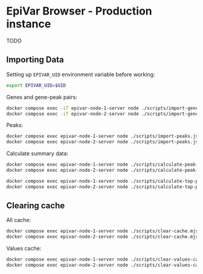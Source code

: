 # EpiVar Browser - Production instance

TODO

## Importing Data

Setting up `EPIVAR_UID` environment variable before working:

```bash
export EPIVAR_UID=$UID
```

Genes and gene-peak pairs:

```bash
docker compose exec -iT epivar-node-1-server node ./scripts/import-genes.mjs < /opt/epivar/input-files/flu-infection-gene-peaks.csv
docker compose exec -iT epivar-node-2-server node ./scripts/import-genes.mjs < TODO
```

Peaks:

```bash
docker compose exec epivar-node-1-server node ./scripts/import-peaks.js
docker compose exec epivar-node-2-server node ./scripts/import-peaks.js
```

Calculate summary data:

```bash
docker compose exec epivar-node-1-server node ./scripts/calculate-peak-groups.mjs
docker compose exec epivar-node-2-server node ./scripts/calculate-peak-groups.mjs

docker compose exec epivar-node-1-server node ./scripts/calculate-top-peaks.mjs
docker compose exec epivar-node-2-server node ./scripts/calculate-top-peaks.mjs
```

## Clearing cache

All cache:

```bash
docker compose exec epivar-node-1-server node ./scripts/clear-cache.mjs
docker compose exec epivar-node-2-server node ./scripts/clear-cache.mjs
```

Values cache:

```bash
docker compose exec epivar-node-1-server node ./scripts/clear-values-cache.mjs
docker compose exec epivar-node-2-server node ./scripts/clear-values-cache.mjs
```
